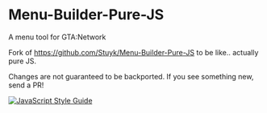 # Menu-Builder-Pure-JS
A menu tool for GTA:Network

Fork of https://github.com/Stuyk/Menu-Builder-Pure-JS to be like.. actually pure JS.

Changes are not guaranteed to be backported. If you see something new, send a PR!

[![JavaScript Style Guide](https://cdn.rawgit.com/feross/standard/master/badge.svg)](https://github.com/feross/standard)
